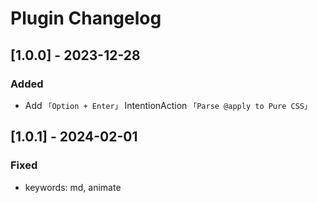 <!-- Keep a Changelog guide -> https://keepachangelog.com -->

# Plugin Changelog

## [1.0.0] - 2023-12-28

### Added

- Add `「Option + Enter」` IntentionAction `「Parse @apply to Pure CSS」`

## [1.0.1] - 2024-02-01

### Fixed

- keywords: md, animate